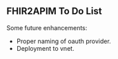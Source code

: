FHIR2APIM To Do List
---------------------

Some future enhancements:

* Proper naming of oauth provider.
* Deployment to vnet.